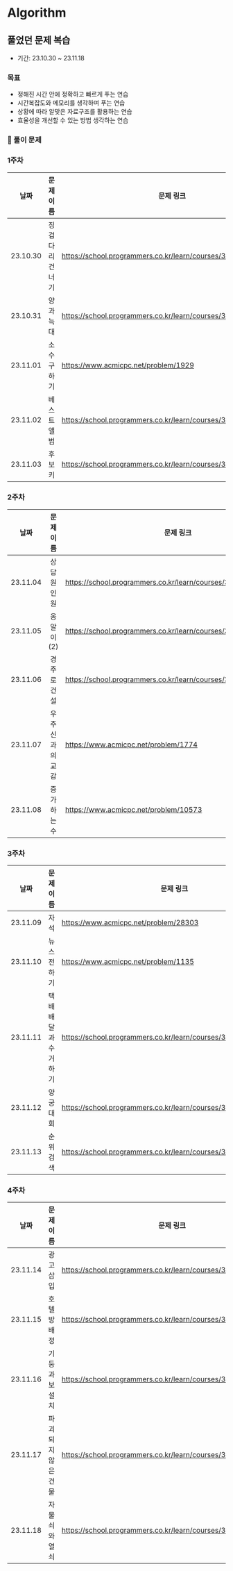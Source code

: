 # Algorithm

## 풀었던 문제 복습 
- 기간: 23.10.30 ~ 23.11.18
  
### 목표
- 정해진 시간 안에 정확하고 빠르게 푸는 연습
- 시간복잡도와 메모리를 생각하며 푸는 연습
- 상황에 따라 알맞은 자료구조를 활용하는 연습
- 효율성을 개선할 수 있는 방법 생각하는 연습

### 📑 풀이 문제

### 1주차

| 날짜   | 문제 이름 | 문제 링크                                       | 완료|
| :------: | :-------: |-------------------------------------------- | :--:|
| 23.10.30 | 징검다리 건너기 | https://school.programmers.co.kr/learn/courses/30/lessons/64062 |&#9745;|
| 23.10.31 | 양과 늑대 | https://school.programmers.co.kr/learn/courses/30/lessons/92343 ||
| 23.11.01 | 소수 구하기 | https://www.acmicpc.net/problem/1929 ||
| 23.11.02 | 베스트 앨범 | https://school.programmers.co.kr/learn/courses/30/lessons/42579 ||
| 23.11.03 | 후보키 | https://school.programmers.co.kr/learn/courses/30/lessons/42890 ||

### 2주차

| 날짜   | 문제 이름 | 문제 링크                                       |완료|
| :------: | :-------: |-------------------------------------------- | :--:|
| 23.11.04 | 상담원 인원 |https://school.programmers.co.kr/learn/courses/30/lessons/214288||
| 23.11.05 | 옹알이(2) |https://school.programmers.co.kr/learn/courses/30/lessons/133499||
| 23.11.06 | 경주로 건설 | https://school.programmers.co.kr/learn/courses/30/lessons/67259 ||
| 23.11.07 | 우주신과의 교감 | https://www.acmicpc.net/problem/1774 ||
| 23.11.08 | 증가하는 수 | https://www.acmicpc.net/problem/10573 ||


### 3주차

| 날짜   | 문제 이름 | 문제 링크                                       |완료|
| :------: | :-------: |-------------------------------------------- | :--:|
| 23.11.09 | 자석 |https://www.acmicpc.net/problem/28303 ||
| 23.11.10 | 뉴스 전하기 | https://www.acmicpc.net/problem/1135 ||
| 23.11.11 | 택배 배달과 수거하기 | https://school.programmers.co.kr/learn/courses/30/lessons/150369 ||
| 23.11.12 | 양궁대회 | https://school.programmers.co.kr/learn/courses/30/lessons/92342 ||
| 23.11.13 | 순위검색 | https://school.programmers.co.kr/learn/courses/30/lessons/72412 ||

### 4주차

| 날짜   | 문제 이름 | 문제 링크                                       |완료|
| :------: | :-------: |-------------------------------------------- | :--:|
| 23.11.14 | 광고 삽입 | https://school.programmers.co.kr/learn/courses/30/lessons/72414 ||
| 23.11.15 | 호텔 방 배정 | https://school.programmers.co.kr/learn/courses/30/lessons/64063 ||
| 23.11.16 | 기둥과 보 설치 | https://school.programmers.co.kr/learn/courses/30/lessons/60061 ||
| 23.11.17 | 파괴되지 않은 건물 | https://school.programmers.co.kr/learn/courses/30/lessons/92344 ||
| 23.11.18 | 자물쇠와 열쇠 | https://school.programmers.co.kr/learn/courses/30/lessons/60059 ||

